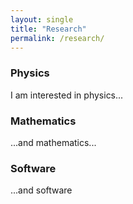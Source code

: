 ```yaml
---
layout: single
title: "Research"
permalink: /research/
---
```



### Physics
I am interested in physics...

### Mathematics
...and mathematics...

### Software
...and software
